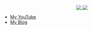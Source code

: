 <p align="center">
  <a href="https://github.com/burkeazbill">
    <img 
        align="center" 
        src="https://github-readme-stats.vercel.app/api?username=burkeazbill&layout=compact&langs_count=9&hide=jinja,html,css,scss,swift,ruby&theme=tokyonight"
    />
    <img 
        align="center" 
        src="https://github-readme-stats.vercel.app/api?username=burkeazbill&show_icons=true&count_private=true&hide=stars&theme=tokyonight"
    />
  </a>
</p>
<ul>
  <li><a href="https://www.youtube.com/DimensionQuest" title="My YouTube">My YouTube</a></li>
  <li><a href="https://dimensionquest.net" title="DimensionQuest - Burke's Blog">My Blog</a></li>
</ul>
<!--
**burkeazbill/burkeazbill** is a ✨ _special_ ✨ repository because its `README.md` (this file) appears on your GitHub profile.

Here are some ideas to get you started:

- 🔭 I’m currently working on ...
- 🌱 I’m currently learning ...
- 👯 I’m looking to collaborate on ...
- 🤔 I’m looking for help with ...
- 💬 Ask me about ...
- 📫 How to reach me: ...
- 😄 Pronouns: ...
- ⚡ Fun fact: ...
-->
